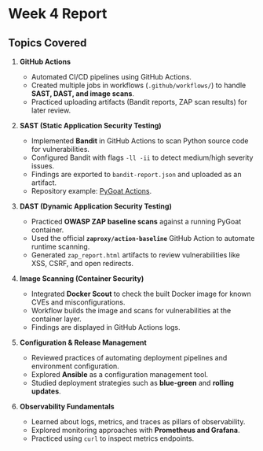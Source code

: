 # Week 4 Report

## Topics Covered

1. **GitHub Actions**

   * Automated CI/CD pipelines using GitHub Actions.
   * Created multiple jobs in workflows (`.github/workflows/`) to handle **SAST, DAST, and image scans**.
   * Practiced uploading artifacts (Bandit reports, ZAP scan results) for later review.

2. **SAST (Static Application Security Testing)**

   * Implemented **Bandit** in GitHub Actions to scan Python source code for vulnerabilities.
   * Configured Bandit with flags `-ll -ii` to detect medium/high severity issues.
   * Findings are exported to `bandit-report.json` and uploaded as an artifact.
   * Repository example: [PyGoat Actions](https://github.com/Shakeelkhuhro/pygoat/actions).

3. **DAST (Dynamic Application Security Testing)**

   * Practiced **OWASP ZAP baseline scans** against a running PyGoat container.
   * Used the official **`zaproxy/action-baseline`** GitHub Action to automate runtime scanning.
   * Generated `zap_report.html` artifacts to review vulnerabilities like XSS, CSRF, and open redirects.

4. **Image Scanning (Container Security)**

   * Integrated **Docker Scout** to check the built Docker image for known CVEs and misconfigurations.
   * Workflow builds the image and scans for vulnerabilities at the container layer.
   * Findings are displayed in GitHub Actions logs.

5. **Configuration & Release Management**

   * Reviewed practices of automating deployment pipelines and environment configuration.
   * Explored **Ansible** as a configuration management tool.
   * Studied deployment strategies such as **blue-green** and **rolling updates**.

6. **Observability Fundamentals**

   * Learned about logs, metrics, and traces as pillars of observability.
   * Explored monitoring approaches with **Prometheus and Grafana**.
   * Practiced using `curl` to inspect metrics endpoints.